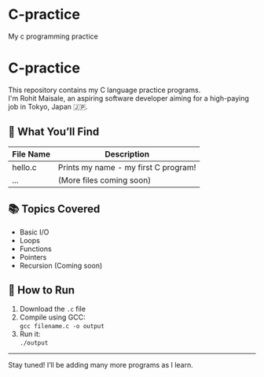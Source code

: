 # C-practice
My c programming practice 
# C-practice

This repository contains my C language practice programs.  
I'm Rohit Maisale, an aspiring software developer aiming for a high-paying job in Tokyo, Japan 🇯🇵.

## 🚀 What You’ll Find

| File Name     | Description                      |
|---------------|----------------------------------|
| hello.c       | Prints my name - my first C program! |
| ...           | (More files coming soon)         |

## 📚 Topics Covered

- Basic I/O
- Loops
- Functions
- Pointers
- Recursion (Coming soon)

## 🔧 How to Run

1. Download the `.c` file
2. Compile using GCC:  
   `gcc filename.c -o output`
3. Run it:  
   `./output`

---

Stay tuned! I’ll be adding many more programs as I learn.


